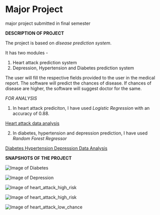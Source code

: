 # Major Project
 major project submitted in final semester
 
 
 **DESCRIPTION OF PROJECT**
 
 The project is based on _disease prediction system_.
 
 It has two modules - 
 1. Heart attack prediction system
 2. Depression, Hypertension and Diabetes prediction system
 
 The user will fill the respective fields provided to the user in the medical report.
 The software will predict the chances of disease.
 If chances of disease are higher, the software will suggest doctor for the same.
 
 _FOR ANALYSIS_
 1. In heart attack prediciton, I have used _Logistic Regression_ with an accuracy of 0.88.
 
 [Heart attack data analysis](https://github.com/imakshit/Major-Project/blob/master/Heart_attack_prediction_analysis/Heart_Attack_prediction.ipynb "Heart Attack Data Analysis")


 
 2. In diabetes, hypertension and depression prediction, I have used _Random Forest Regressor_
 
 [Diabetes Hypertension Depression Data Analysis](https://github.com/imakshit/Major-Project/blob/master/Diabetes_hypertension_depression_prediction_analysis/diabetes_hypertension_depression.ipynb "Data Analysis")
 
 
 
 
 
 
 
 
 **SNAPSHOTS OF THE PROJECT**
 
 ![Image of Diabetes](https://github.com/imakshit/Major-Project/blob/master/screen_shots/Diabetes.png)
 
 ![Image of Depression](https://github.com/imakshit/Major-Project/blob/master/screen_shots/depression.png)
 
 ![Image of heart_attack_high_risk](https://github.com/imakshit/Major-Project/blob/master/screen_shots/heart_attack_high_risk.png)
 
 ![Image of heart_attack_high_risk](https://github.com/imakshit/Major-Project/blob/master/screen_shots/heart_attack_low_chance.png)
 
 ![Image of heart_attack_low_chance](https://github.com/imakshit/Major-Project/blob/master/screen_shots/hypertension.png)
 

 
 
